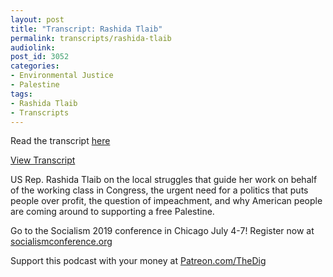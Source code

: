 ```yaml
---
layout: post
title: "Transcript: Rashida Tlaib"
permalink: transcripts/rashida-tlaib
audiolink: 
post_id: 3052
categories:
- Environmental Justice
- Palestine
tags: 
- Rashida Tlaib
- Transcripts
---
```

Read the transcript [here](https://jacobinmag.com/2019/07/rashida-tlaib-detroit-palestine)

[View Transcript](https://jacobinmag.com/2019/07/rashida-tlaib-detroit-palestine)

US Rep. Rashida Tlaib on the local struggles that guide her work on behalf of the working class in Congress, the urgent need for a politics that puts people over profit, the question of impeachment, and why American people are coming around to supporting a free Palestine.

Go to the Socialism 2019 conference in Chicago July 4-7! Register now at 
[socialismconference.org](https://socialismconference.org)

Support this podcast with your money at 
[Patreon.com/TheDig](https://Patreon.com/TheDig)